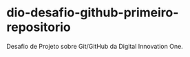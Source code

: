 # dio-desafio-github-primeiro-repositorio
Desafio de Projeto sobre Git/GitHub da Digital Innovation One.
